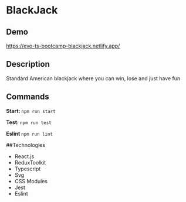 # BlackJack

## Demo

https://evo-ts-bootcamp-blackjack.netlify.app/

## Description

Standard American blackjack where you can win, lose and just have fun

## Commands

<b>Start: </b>
<code>npm run start </code>

<b>Test: </b>
<code>npm run test </code>

<b>Eslint </b>
<code>npm run lint </code>

##Technologies

<ul>
  <li>React.js</li>
  <li>ReduxToolkit</li>
  <li>Typescript</li>
  <li>Svg</li>
  <li>CSS Modules</li>
  <li>Jest</li>
  <li>Eslint</li>
</ul>

